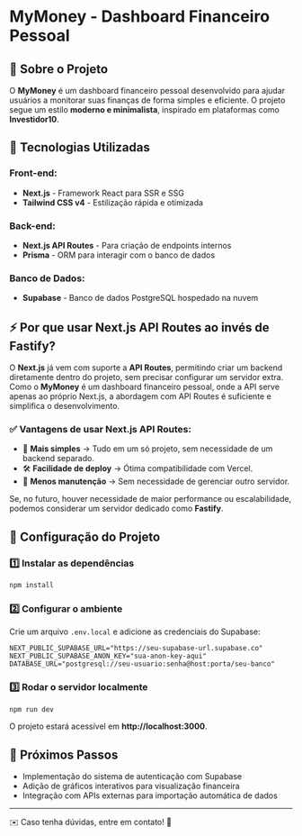 # MyMoney - Dashboard Financeiro Pessoal

## 📌 Sobre o Projeto
O **MyMoney** é um dashboard financeiro pessoal desenvolvido para ajudar usuários a monitorar suas finanças de forma simples e eficiente. O projeto segue um estilo **moderno e minimalista**, inspirado em plataformas como **Investidor10**.

## 🚀 Tecnologias Utilizadas
### **Front-end:**
- **Next.js** - Framework React para SSR e SSG
- **Tailwind CSS v4** - Estilização rápida e otimizada

### **Back-end:**
- **Next.js API Routes** - Para criação de endpoints internos
- **Prisma** - ORM para interagir com o banco de dados

### **Banco de Dados:**
- **Supabase** - Banco de dados PostgreSQL hospedado na nuvem

## ⚡ Por que usar Next.js API Routes ao invés de Fastify?
O **Next.js** já vem com suporte a **API Routes**, permitindo criar um backend diretamente dentro do projeto, sem precisar configurar um servidor extra. Como o **MyMoney** é um dashboard financeiro pessoal, onde a API serve apenas ao próprio Next.js, a abordagem com API Routes é suficiente e simplifica o desenvolvimento.

### ✅ **Vantagens de usar Next.js API Routes:**
- 🚀 **Mais simples** → Tudo em um só projeto, sem necessidade de um backend separado.
- 🛠️ **Facilidade de deploy** → Ótima compatibilidade com Vercel.
- 🔄 **Menos manutenção** → Sem necessidade de gerenciar outro servidor.

Se, no futuro, houver necessidade de maior performance ou escalabilidade, podemos considerar um servidor dedicado como **Fastify**.

## 🔧 Configuração do Projeto
### **1️⃣ Instalar as dependências**
```sh
npm install
```
### **2️⃣ Configurar o ambiente**
Crie um arquivo `.env.local` e adicione as credenciais do Supabase:
```env
NEXT_PUBLIC_SUPABASE_URL="https://seu-supabase-url.supabase.co"
NEXT_PUBLIC_SUPABASE_ANON_KEY="sua-anon-key-aqui"
DATABASE_URL="postgresql://seu-usuario:senha@host:porta/seu-banco"
```
### **3️⃣ Rodar o servidor localmente**
```sh
npm run dev
```
O projeto estará acessível em **http://localhost:3000**.

## 📌 Próximos Passos
- Implementação do sistema de autenticação com Supabase
- Adição de gráficos interativos para visualização financeira
- Integração com APIs externas para importação automática de dados

---
✉️ Caso tenha dúvidas, entre em contato! 🚀


